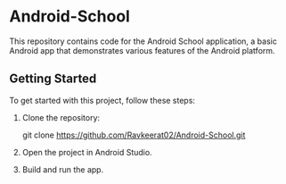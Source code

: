 # Android-School

This repository contains code for the Android School application, a basic Android app that demonstrates various features of the Android platform.

## Getting Started

To get started with this project, follow these steps:

1. Clone the repository:

   git clone https://github.com/Ravkeerat02/Android-School.git


2. Open the project in Android Studio.

3. Build and run the app.
